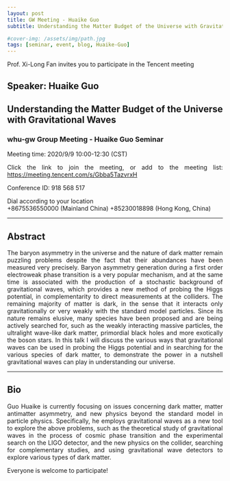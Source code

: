 ```yaml
---
layout: post
title: GW Meeting - Huaike Guo
subtitle: Understanding the Matter Budget of the Universe with Gravitational Waves

#cover-img: /assets/img/path.jpg
tags: [seminar, event, blog, Huaike-Guo]
---
```


<style>
body {
text-align: justify}
</style>

Prof. Xi-Long Fan invites you to participate in the Tencent meeting

## Speaker: Huaike Guo

## Understanding the Matter Budget of the Universe with Gravitational Waves

### whu-gw Group Meeting - Huaike Guo Seminar


Meeting time: 2020/9/9 10:00-12:30 (CST)

Click the link to join the meeting, or add to the meeting list:
https://meeting.tencent.com/s/Gbba5TazvrxH

Conference ID: 918 568 517

Dial according to your location  
   +8675536550000 (Mainland China)
   +85230018898 (Hong Kong, China)

______________________________

## Abstract

The baryon asymmetry in the universe and the nature of dark matter remain puzzling problems despite the fact
that their abundances have been measured very precisely. Baryon asymmetry generation during a first order
electroweak phase transition is a very popular mechanism, and at the same time is associated with the
production of a stochastic background of gravitational waves, which provides a new method of probing the Higgs
potential, in complementarity to direct measurements at the colliders. The remaining majority of matter is dark,
in the sense that it interacts only gravitationally or very weakly with the standard model particles. Since its
nature remains elusive, many species have been proposed and are being actively searched for, such as the weakly
interacting massive particles, the ultralight wave-like dark matter, primordial black holes and more exotically
the boson stars. In this talk I will discuss the various ways that gravitational waves can be used in probing
the Higgs potential and in searching for the various species of dark matter, to demonstrate the power in a
nutshell gravitational waves can play in understanding our universe.

______________________________

## Bio

Guo Huaike is currently focusing on issues concerning dark matter, matter antimatter asymmetry, and new physics beyond the standard model in particle physics. Specifically, he employs gravitational waves
as a new tool to explore the above problems, such as the theoretical study of gravitational waves in the process of cosmic phase transition and the experimental search on the LIGO detector, and the new physics on the collider, searching for complementary studies, and using gravitational wave detectors to explore various types of dark matter.

Everyone is welcome to participate!